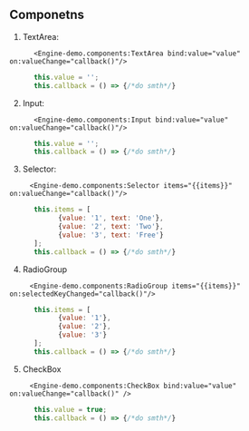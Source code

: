 ## Componetns

1. TextArea:

```wml
      <Engine-demo.components:TextArea bind:value="value" on:valueChange="callback()"/>
```
```javascript
      this.value = '';
      this.callback = () => {/*do smth*/}
```

2. Input:

```wml
      <Engine-demo.components:Input bind:value="value" on:valueChange="callback()"/>
```
```javascript
      this.value = '';
      this.callback = () => {/*do smth*/}
```

3. Selector:

```wml
     <Engine-demo.components:Selector items="{{items}}" on:valueChange="callback()"/>
```
```javascript
      this.items = [
            {value: '1', text: 'One'},
            {value: '2', text: 'Two'},
            {value: '3', text: 'Free'}
      ];
      this.callback = () => {/*do smth*/}
```

4. RadioGroup

```wml
     <Engine-demo.components:RadioGroup items="{{items}}" on:selectedKeyChanged="callback()"/>
```
```javascript
      this.items = [
            {value: '1'},
            {value: '2'},
            {value: '3'}
      ];
      this.callback = () => {/*do smth*/}
```

5. CheckBox

```wml
     <Engine-demo.components:CheckBox bind:value="value" on:valueChange="callback()" />
```
```javascript
      this.value = true;
      this.callback = () => {/*do smth*/}
```